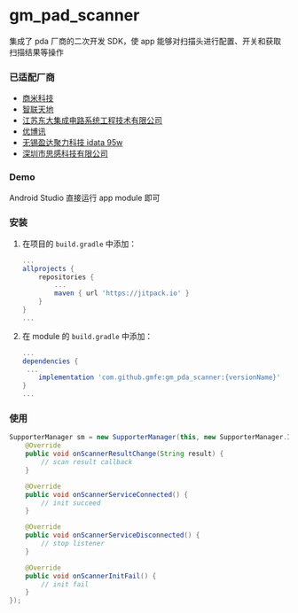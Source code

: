 # gm_pad_scanner
集成了 pda 厂商的二次开发 SDK，使 app 能够对扫描头进行配置、开关和获取扫描结果等操作

### 已适配厂商

- [商米科技](https://docs.sunmi.com/)
- [智联天地](http://www.zhiliantiandi.com/)
- [江苏东大集成电路系统工程技术有限公司](https://www.seuic.com/)
- [优博讯](http://www.urovo.com/)
- [无锡盈达聚力科技 idata 95w](http://www.idatachina.com/)
- [深圳市思感科技有限公司](http://www.hualuoyun.com/)

### Demo

Android Studio 直接运行 app module 即可

### 安装

1. 在项目的 `build.gradle` 中添加：

   ```groovy
   ...
   allprojects {
       repositories {
           ...
           maven { url 'https://jitpack.io' }
       }
   }
   ...
   ```

2. 在 module 的 `build.gradle` 中添加：

   ```groovy
   ...
   dependencies {
   	...
       implementation 'com.github.gmfe:gm_pda_scanner:{versionName}'
   }
   ...
   ```

### 使用

```java
SupporterManager sm = new SupporterManager(this, new SupporterManager.IScanListener() {
    @Override
    public void onScannerResultChange(String result) {
        // scan result callback
    }

    @Override
    public void onScannerServiceConnected() {
        // init succeed
    }

    @Override
    public void onScannerServiceDisconnected() {
        // stop listener
    }

    @Override
    public void onScannerInitFail() {
        // init fail
    }
});
```

